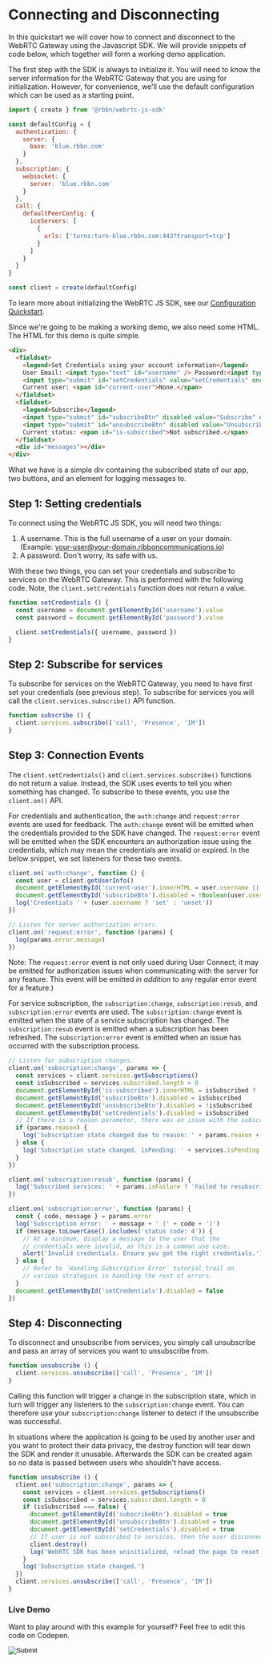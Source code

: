 [COPYRIGHT © 2024 RIBBON COMMUNICATIONS OPERATING COMPANY, INC. ALL RIGHTS RESERVED]: #

# Connecting and Disconnecting

In this quickstart we will cover how to connect and disconnect to the WebRTC Gateway using the Javascript SDK. We will provide snippets of code below, which together will form a working demo application.

The first step with the SDK is always to initialize it. You will need to know the server information for the WebRTC Gateway that you are using for initialization. However, for convenience, we'll use the default configuration which can be used as a starting point.

```javascript 
import { create } from '@rbbn/webrtc-js-sdk'

const defaultConfig = {
  authentication: {
    server: {
      base: 'blue.rbbn.com'
    }
  },
  subscription: {
    websocket: {
      server: 'blue.rbbn.com'
    }
  },
  call: {
    defaultPeerConfig: {
      iceServers: [
        {
          urls: ['turns:turn-blue.rbbn.com:443?transport=tcp']
        }
      ]
    }
  }
}

const client = create(defaultConfig)
```

To learn more about initializing the WebRTC JS SDK, see our [Configuration Quickstart](Configurations).

Since we're going to be making a working demo, we also need some HTML. The HTML for this demo is quite simple.

```html
<div>
  <fieldset>
    <legend>Set Credentials using your account information</legend>
    User Email: <input type="text" id="username" /> Password:<input type="password" id="password" />
    <input type="submit" id="setCredentials" value="setCredentials" onclick="setCredentials();" />
    Current user: <span id="current-user">None.</span>
  </fieldset>
  <fieldset>
    <legend>Subscribe</legend>
    <input type="submit" id="subscribeBtn" disabled value="Subscribe" onclick="subscribe();" />
    <input type="submit" id="unsubscribeBtn" disabled value="Unsubscribe" onclick="unsubscribe();" />
    Current status: <span id="is-subscribed">Not subscribed.</span>
  </fieldset>
  <div id="messages"></div>
</div>
```

What we have is a simple div containing the subscribed state of our app, two buttons, and an element for logging messages to.

## Step 1: Setting credentials

To connect using the WebRTC JS SDK, you will need two things:

1. A username. This is the full username of a user on your domain. (Example: your-user@your-domain.ribboncommunications.io)
1. A password. Don't worry, its safe with us.

With these two things, you can set your credentials and subscribe to services on the WebRTC Gateway. This is performed with the following code. Note, the `client.setCredentials` function does not return a value.

```javascript
function setCredentials () {
  const username = document.getElementById('username').value
  const password = document.getElementById('password').value

  client.setCredentials({ username, password })
}
```

## Step 2: Subscribe for services

To subscribe for services on the WebRTC Gateway, you need to have first set your credentials (see previous step). To subscribe for services you will call the `client.services.subscribe()` API function.

```javascript
function subscribe () {
  client.services.subscribe(['call', 'Presence', 'IM'])
}
```

## Step 3: Connection Events

The `client.setCredentials()` and `client.services.subscribe()` functions do not return a value. Instead, the SDK uses events to tell you when something has changed. To subscribe to these events, you use the `client.on()` API.

For credentials and authentication, the `auth:change` and `request:error` events are used for feedback. The `auth:change` event will be emitted when the credentials provided to the SDK have changed. The `request:error` event will be emitted when the SDK encounters an authorization issue using the credentials, which may mean the credentials are invalid or expired. In the below snippet, we set listeners for these two events.

```javascript
client.on('auth:change', function () {
  const user = client.getUserInfo()
  document.getElementById('current-user').innerHTML = user.username || 'None.'
  document.getElementById('subscribeBtn').disabled = !Boolean(user.username)
  log('Credentials ' + (user.username ? 'set' : 'unset'))
})

// Listen for server authorization errors.
client.on('request:error', function (params) {
  log(params.error.message)
})
```

Note: The `request:error` event is not only used during User Connect; it may be emitted for authorization issues when communicating with the server for any feature. This event will be emitted _in addition_ to any regular error event for a feature.)

For service subscription, the `subscription:change`, `subscription:resub`, and `subscription:error` events are used. The `subscription:change` event is emitted when the state of a service subscription has changed. The `subscription:resub` event is emitted when a subscription has been refreshed. The `subscription:error` event is emitted when an issue has occurred with the subscription process.

```javascript
// Listen for subscription changes.
client.on('subscription:change', params => {
  const services = client.services.getSubscriptions()
  const isSubscribed = services.subscribed.length > 0
  document.getElementById('is-subscribed').innerHTML = isSubscribed ? 'Subscribed.' : 'Not subscribed.'
  document.getElementById('subscribeBtn').disabled = isSubscribed
  document.getElementById('unsubscribeBtn').disabled = !isSubscribed
  document.getElementById('setCredentials').disabled = isSubscribed
  // If there is a reason parameter, there was an issue with the subscription.
  if (params.reason) {
    log('Subscription state changed due to reason: ' + params.reason + '. Subscribed services: ' + services.subscribed)
  } else {
    log('Subscription state changed. isPending: ' + services.isPending + '. Subscribed services: ' + services.subscribed)
  }
})

client.on('subscription:resub', function (params) {
  log('Subscribed services: ' + params.isFailure ? 'Failed to resubscribe to services' : 'Resubscribed to services')
})

client.on('subscription:error', function (params) {
  const { code, message } = params.error
  log('Subscription error: ' + message + ' (' + code + ')')
  if (message.toLowerCase().includes('status code: 4')) {
    // At a minimum, display a message to the user that the
    // credentials were invalid, as this is a common use case.
    alert('Invalid credentials. Ensure you got the right credentials.')
  } else {
    // Refer to `Handling Subscription Error` tutorial trail on
    // various strategies in handling the rest of errors.
  }
  document.getElementById('setCredentials').disabled = false
})
```

## Step 4: Disconnecting

To disconnect and unsubscribe from services, you simply call unsubscribe and pass an array
of services you want to unsubscribe from.

```javascript 
function unsubscribe () {
  client.services.unsubscribe(['call', 'Presence', 'IM'])
}
```

Calling this function will trigger a change in the subscription state, which in turn will trigger any listeners to the `subscription:change` event. You can therefore use your `subscription:change` listener to detect if the unsubscribe was successful.

In situations where the application is going to be used by another user and you want to protect their data privacy, the destroy function will tear down the SDK and render it unusable. Afterwards the SDK can be created again so no data is passed between users who shouldn't have access.

```javascript
function unsubscribe () {
  client.on('subscription:change', params => {
    const services = client.services.getSubscriptions()
    const isSubscribed = services.subscribed.length > 0
    if (isSubscribed === false) {
      document.getElementById('subscribeBtn').disabled = true
      document.getElementById('unsubscribeBtn').disabled = true
      document.getElementById('setCredentials').disabled = true
      // If user is not subscribed to services, then the user disconnected.
      client.destroy()
      log('WebRTC SDK has been uninitialized, reload the page to reset tutorial.')
    }
    log('Subscription state changed.')
  })
  client.services.unsubscribe(['call', 'Presence', 'IM'])
}
```

### Live Demo

Want to play around with this example for yourself? Feel free to edit this code on Codepen.

<form action="https://codepen.io/pen/define" method="POST" target="_blank" class="codepen-form"><input type="hidden" name="data" value=' {&quot;js&quot;:&quot;/**\n * The WebRTC JS SDK Authentication Demo\n */\n\nconst { create } = WebRTC\n\nconst defaultConfig = {\n  authentication: {\n    server: {\n      base: &apos;blue.rbbn.com&apos;\n    }\n  },\n  subscription: {\n    websocket: {\n      server: &apos;blue.rbbn.com&apos;\n    }\n  },\n  call: {\n    defaultPeerConfig: {\n      iceServers: [\n        {\n          urls: [&apos;turns:turn-blue.rbbn.com:443?transport=tcp&apos;]\n        }\n      ]\n    }\n  }\n}\n\nconst client = create(defaultConfig)\n\nfunction setCredentials () {\n  const username = document.getElementById(&apos;username&apos;).value\n  const password = document.getElementById(&apos;password&apos;).value\n\n  client.setCredentials({ username, password })\n}\n\nfunction subscribe () {\n  client.services.subscribe([&apos;call&apos;, &apos;Presence&apos;, &apos;IM&apos;])\n}\n\nclient.on(&apos;auth:change&apos;, function () {\n  const user = client.getUserInfo()\n  document.getElementById(&apos;current-user&apos;).innerHTML = user.username || &apos;None.&apos;\n  document.getElementById(&apos;subscribeBtn&apos;).disabled = !Boolean(user.username)\n  log(&apos;Credentials &apos; + (user.username ? &apos;set&apos; : &apos;unset&apos;))\n})\n\n// Listen for server authorization errors.\nclient.on(&apos;request:error&apos;, function (params) {\n  log(params.error.message)\n})\n\n// Listen for subscription changes.\nclient.on(&apos;subscription:change&apos;, params => {\n  const services = client.services.getSubscriptions()\n  const isSubscribed = services.subscribed.length > 0\n  document.getElementById(&apos;is-subscribed&apos;).innerHTML = isSubscribed ? &apos;Subscribed.&apos; : &apos;Not subscribed.&apos;\n  document.getElementById(&apos;subscribeBtn&apos;).disabled = isSubscribed\n  document.getElementById(&apos;unsubscribeBtn&apos;).disabled = !isSubscribed\n  document.getElementById(&apos;setCredentials&apos;).disabled = isSubscribed\n  // If there is a reason parameter, there was an issue with the subscription.\n  if (params.reason) {\n    log(&apos;Subscription state changed due to reason: &apos; + params.reason + &apos;. Subscribed services: &apos; + services.subscribed)\n  } else {\n    log(&apos;Subscription state changed. isPending: &apos; + services.isPending + &apos;. Subscribed services: &apos; + services.subscribed)\n  }\n})\n\nclient.on(&apos;subscription:resub&apos;, function (params) {\n  log(&apos;Subscribed services: &apos; + params.isFailure ? &apos;Failed to resubscribe to services&apos; : &apos;Resubscribed to services&apos;)\n})\n\nclient.on(&apos;subscription:error&apos;, function (params) {\n  const { code, message } = params.error\n  log(&apos;Subscription error: &apos; + message + &apos; (&apos; + code + &apos;)&apos;)\n  if (message.toLowerCase().includes(&apos;status code: 4&apos;)) {\n    // At a minimum, display a message to the user that the\n    // credentials were invalid, as this is a common use case.\n    alert(&apos;Invalid credentials. Ensure you got the right credentials.&apos;)\n  } else {\n    // Refer to `Handling Subscription Error` tutorial trail on\n    // various strategies in handling the rest of errors.\n  }\n  document.getElementById(&apos;setCredentials&apos;).disabled = false\n})\n\nfunction unsubscribe () {\n  client.on(&apos;subscription:change&apos;, params => {\n    const services = client.services.getSubscriptions()\n    const isSubscribed = services.subscribed.length > 0\n    if (isSubscribed === false) {\n      document.getElementById(&apos;subscribeBtn&apos;).disabled = true\n      document.getElementById(&apos;unsubscribeBtn&apos;).disabled = true\n      document.getElementById(&apos;setCredentials&apos;).disabled = true\n      // If user is not subscribed to services, then the user disconnected.\n      client.destroy()\n      log(&apos;WebRTC SDK has been uninitialized, reload the page to reset tutorial.&apos;)\n    }\n    log(&apos;Subscription state changed.&apos;)\n  })\n  client.services.unsubscribe([&apos;call&apos;, &apos;Presence&apos;, &apos;IM&apos;])\n}\n\n// Utility function for appending messages to the message div.\nfunction log (message) {\n  document.getElementById(&apos;messages&apos;).innerHTML += &apos;<div>&apos; + message + &apos;</div>&apos;\n}\n\n&quot;,&quot;html&quot;:&quot;<script src=\&quot;https://cdn.jsdelivr.net/gh/RibbonCommunications/webrtc-js-sdk@7.7.0-beta.1735/dist/webrtc.js\&quot;></script>\n\n<div>\n  <fieldset>\n    <legend>Set Credentials using your account information</legend>\n    User Email: <input type=\&quot;text\&quot; id=\&quot;username\&quot; /> Password:<input type=\&quot;password\&quot; id=\&quot;password\&quot; />\n    <input type=\&quot;submit\&quot; id=\&quot;setCredentials\&quot; value=\&quot;setCredentials\&quot; onclick=\&quot;setCredentials();\&quot; />\n    Current user: <span id=\&quot;current-user\&quot;>None.</span>\n  </fieldset>\n  <fieldset>\n    <legend>Subscribe</legend>\n    <input type=\&quot;submit\&quot; id=\&quot;subscribeBtn\&quot; disabled value=\&quot;Subscribe\&quot; onclick=\&quot;subscribe();\&quot; />\n    <input type=\&quot;submit\&quot; id=\&quot;unsubscribeBtn\&quot; disabled value=\&quot;Unsubscribe\&quot; onclick=\&quot;unsubscribe();\&quot; />\n    Current status: <span id=\&quot;is-subscribed\&quot;>Not subscribed.</span>\n  </fieldset>\n  <div id=\&quot;messages\&quot;></div>\n</div>\n\n&quot;,&quot;css&quot;:&quot;&quot;,&quot;title&quot;:&quot;The WebRTC JS SDK Authentication Demo&quot;,&quot;editors&quot;:&quot;101&quot;} '><input type="image" src="./TryItOn-CodePen.png"></form>

[COPYRIGHT © 2024 RIBBON COMMUNICATIONS OPERATING COMPANY, INC. ALL RIGHTS RESERVED]: #

